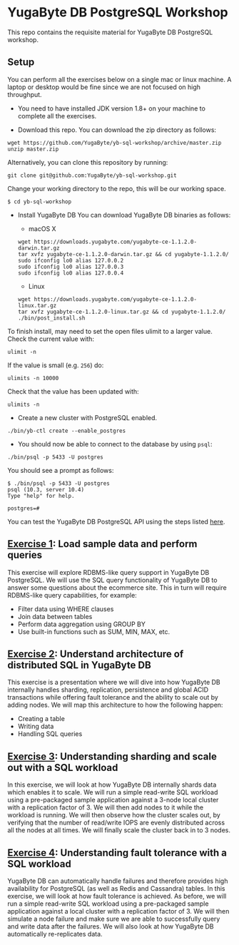 # YugaByte DB PostgreSQL Workshop

This repo contains the requisite material for YugaByte DB PostgreSQL workshop.

## Setup

You can perform all the exercises below on a single mac or linux machine. A laptop or desktop would be fine since we are not focused on high throughput.

* You need to have installed JDK version 1.8+ on your machine to complete all the exercises.

* Download this repo. You can download the zip directory as follows:
```
wget https://github.com/YugaByte/yb-sql-workshop/archive/master.zip
unzip master.zip
```
Alternatively, you can clone this repository by running:
```
git clone git@github.com:YugaByte/yb-sql-workshop.git
```
Change your working directory to the repo, this will be our working space.
```
$ cd yb-sql-workshop
```

* Install YugaByte DB You can download YugaByte DB binaries as follows:

  * macOS X
  ```
  wget https://downloads.yugabyte.com/yugabyte-ce-1.1.2.0-darwin.tar.gz
  tar xvfz yugabyte-ce-1.1.2.0-darwin.tar.gz && cd yugabyte-1.1.2.0/
  sudo ifconfig lo0 alias 127.0.0.2
  sudo ifconfig lo0 alias 127.0.0.3
  sudo ifconfig lo0 alias 127.0.0.4
  ```

  * Linux
  ```
  wget https://downloads.yugabyte.com/yugabyte-ce-1.1.2.0-linux.tar.gz
  tar xvfz yugabyte-ce-1.1.2.0-linux.tar.gz && cd yugabyte-1.1.2.0/
  ./bin/post_install.sh
  ```
To finish install, may need to set the open files ulimit to a larger value.
Check the current value with:
```
ulimit -n
```
If the value is small (e.g. `256`) do: 
```
ulimits -n 10000
```
Check that the value has been updated with: 
```
ulimits -n 
```

* Create a new cluster with PostgreSQL enabled.
```
./bin/yb-ctl create --enable_postgres
```

* You should now be able to connect to the database by using `psql`:
```
./bin/psql -p 5433 -U postgres
```

You should see a prompt as follows:
```
$ ./bin/psql -p 5433 -U postgres
psql (10.3, server 10.4)
Type "help" for help.

postgres=#
```

You can test the YugaByte DB PostgreSQL API using the steps listed [here](https://docs.yugabyte.com/latest/quick-start/test-postgresql/).

## [Exercise 1](query-using-bi-tools): Load sample data and perform queries

This exercise will explore RDBMS-like query support in YugaByte DB PostgreSQL. We will use the SQL query functionality of YugaByte DB to answer some questions about the ecommerce site. This in turn will require RDBMS-like query capabilities, for example:
* Filter data using WHERE clauses
* Join data between tables
* Perform data aggregation using GROUP BY
* Use built-in functions such as SUM, MIN, MAX, etc.

## [Exercise 2](https://www.slideshare.net/YugaByte/how-yugabyte-db-implements-distributed-postgresql): Understand architecture of distributed SQL in YugaByte DB

This exercise is a presentation where we will dive into how YugaByte DB internally handles sharding, replication, persistence and global ACID transactions while offering fault tolerance and the ability to scale out by adding nodes. We will map this architecture to how the following happen:
* Creating a table
* Writing data
* Handling SQL queries

## [Exercise 3](https://docs.yugabyte.com/latest/explore/postgresql/linear-scalability/): Understanding sharding and scale out with a SQL workload

In this exercise, we will look at how YugaByte DB internally shards data which enables it to scale. We will run a simple read-write SQL workload using a pre-packaged sample application against a 3-node local cluster with a replication factor of 3. We will then add nodes to it while the workload is running. We will then observe how the cluster scales out, by verifying that the number of read/write IOPS are evenly distributed across all the nodes at all times. We will finally scale the cluster back in to 3 nodes.


## [Exercise 4](https://docs.yugabyte.com/latest/explore/postgresql/fault-tolerance/): Understanding fault tolerance with a SQL workload

YugaByte DB can automatically handle failures and therefore provides high availability for PostgreSQL (as well as Redis and Cassandra) tables. In this exercise, we will look at how fault tolerance is achieved. As before, we will run a simple read-write SQL workload using a pre-packaged sample application against a local cluster with a replication factor of 3. We will then simulate a node failure and make sure we are able to successfully query and write data after the failures. We will also look at how YugaByte DB automatically re-replicates data.


